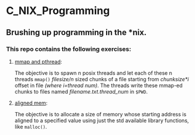 # C_NIX_Programming
## Brushing up programming in the *nix.

### This repo contains the following exercises:

1. [mmap and pthread](mmap_pthreads/mmaptrial.c):

	The objective is to spawn n posix threads and let each of these n threads
	```mmap()``` _filesize/n_ sized chunks of a file starting from _chunksize*i_
	offset in file _(where i=thread num)_.
	The threads write these mmap-ed chunks to files named _filename.txt.thread_num_
	in ```$PWD```.

2. [aligned mem](aligned_malloc/alignedmalloc.c):

	The objective is to allocate a size of memory whose starting address is aligned
	to a specified value using just the std available library functions, like ```malloc()```.
